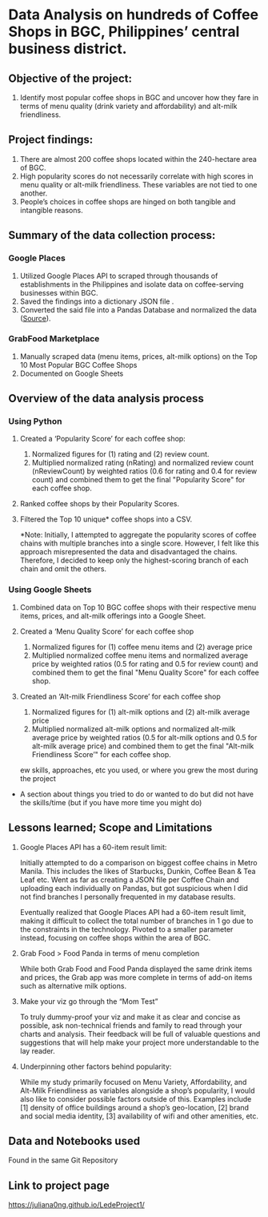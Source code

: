 # **Data Analysis on hundreds of Coffee Shops in BGC, Philippines’ central business district.**

## Objective of the project:

1. Identify most popular coffee shops in BGC and uncover how they fare in terms of menu quality (drink variety and affordability) and alt-milk friendliness.

## Project findings:

1. There are almost 200 coffee shops located within the 240-hectare area of BGC.
2. High popularity scores do not necessarily correlate with high scores in menu quality or alt-milk friendliness. These variables are not tied to one another.
3. People’s choices in coffee shops are hinged on both tangible and intangible reasons.

## Summary of the data collection process:

### Google Places

1. Utilized Google Places API to scraped through thousands of establishments in the Philippines and isolate data on coffee-serving businesses within BGC.
2. Saved the findings into a dictionary JSON file .
3. Converted the said file into a Pandas Database and normalized the data ([Source](https://stackoverflow.com/questions/21104592/json-to-pandas-dataframe)).

### GrabFood Marketplace

1. Manually scraped data (menu items, prices, alt-milk options) on the Top 10 Most Popular BGC Coffee Shops
2. Documented on Google Sheets

## Overview of the data analysis process

### Using Python

1. Created a ‘Popularity Score’ for each coffee shop:
    1. Normalized figures for (1) rating and (2) review count.
    2. Multiplied normalized rating (nRating) and normalized review count (nReviewCount) by weighted ratios (0.6 for rating and 0.4 for review count) and combined them to get the final "Popularity Score" for each coffee shop.
2. Ranked coffee shops by their Popularity Scores.
3. Filtered the Top 10 unique* coffee shops into a CSV.
    
    *Note: Initially, I attempted to aggregate the popularity scores of coffee chains with multiple branches into a single score. However, I felt like this approach misrepresented the data and disadvantaged the chains. Therefore, I decided to keep only the highest-scoring branch of each chain and omit the others.
    

### Using Google Sheets

1. Combined data on Top 10 BGC coffee shops with their respective menu items, prices, and alt-milk offerings into a Google Sheet.
2. Created a ‘Menu Quality Score’ for each coffee shop
    1. Normalized figures for (1) coffee menu items  and (2) average price
    2. Multiplied normalized coffee menu items and normalized average price  by weighted ratios (0.5 for rating and 0.5 for review count) and combined them to get the final "Menu Quality Score" for each coffee shop.
3. Created an ‘Alt-milk Friendliness Score’ for each coffee shop
    1. Normalized figures for (1) alt-milk options  and (2) alt-milk average price
    2. Multiplied normalized alt-milk options and normalized alt-milk average price by weighted ratios (0.5 for alt-milk options and 0.5 for alt-milk average price) and combined them to get the final "Alt-milk Friendliness Score’" for each coffee shop.
    
    ew skills, approaches, etc you used, or where you grew the most during the project
    
- A section about things you tried to do or wanted to do but did not have the skills/time (but if you have more time you might do)

## Lessons learned; Scope and Limitations

1. Google Places API has a 60-item result limit:
    
    Initially attempted to do a comparison on biggest coffee chains in Metro Manila. This includes the likes of Starbucks, Dunkin, Coffee Bean & Tea Leaf etc. Went as far as creating a JSON file per Coffee Chain and uploading each individually on Pandas, but got suspicious when I did not find branches I personally frequented in my database results. 
    
    Eventually realized that Google Places API had a 60-item result limit, making it difficult to collect the total number of branches in 1 go due to the constraints in the technology. Pivoted to a smaller parameter instead, focusing on coffee shops within the area of BGC.
    
2. Grab Food > Food Panda in terms of menu completion
    
    While both Grab Food and Food Panda displayed the same drink items and prices, the Grab app was more complete in terms of add-on items such as alternative milk options.
    
3. Make your viz go through the “Mom Test”
    
    To truly dummy-proof your viz and make it as clear and concise as possible, ask non-technical friends and family to read through your charts and analysis. Their feedback will be full of valuable questions and suggestions that will help make your project more understandable to the lay reader.
    
4. Underpinning other factors behind popularity:
    
    While my study primarily focused on Menu Variety, Affordability, and Alt-Milk Friendliness as variables alongside a shop’s popularity, I would also like to consider possible factors outside of this. Examples include [1] density of office buildings around a shop’s geo-location, [2] brand and social media identity, [3] availability of wifi and other amenities, etc.
    

## Data and Notebooks used

Found in the same Git Repository

## Link to project page

https://juliana0ng.github.io/LedeProject1/
